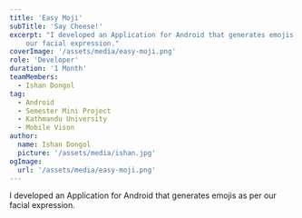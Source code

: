 ```yaml
---
title: 'Easy Moji'
subTitle: 'Say Cheese!'
excerpt: "I developed an Application for Android that generates emojis as per
    our facial expression."
coverImage: '/assets/media/easy-moji.png'
role: 'Developer'
duration: '1 Month'
teamMembers:
  - Ishan Dongol
tag:
  - Android
  - Semester Mini Project
  - Kathmandu University
  - Mobile Vison
author:
  name: Ishan Dongol
  picture: '/assets/media/ishan.jpg'
ogImage:
  url: '/assets/media/easy-moji.png'
---
```


I developed an Application for Android that generates emojis as per
    our facial expression.
